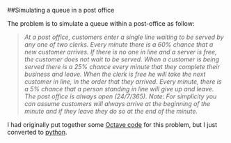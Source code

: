 ##Simulating a queue in a post office

The problem is to simulate a queue within a post-office as follow:

>*At a post office, customers enter a single line waiting to be served by any one of two clerks. Every minute there is a 60% chance that a new customer arrives. If there is no one in line and a server is free, the customer does not wait to be served. When a customer is being served there is a 25% chance every minute that they complete their business and leave. When the clerk is free he will take the next customer in line, in the order that they arrived. Every minute, there is a 5% chance that a person standing in line will give up and leave. The post office is always open (24/7/365). Note: For simplicity you can assume customers will always arrive at the beginning of the minute and if they leave they do so at the end of the minute.*

I had originally put together some [Octave code](https://github.com/zerafachris/playGround/blob/master/Queueing/queueing.m) for this problem, but I just converted to [python](https://github.com/zerafachris/playGround/blob/master/Queueing/Queueing.ipynb).
